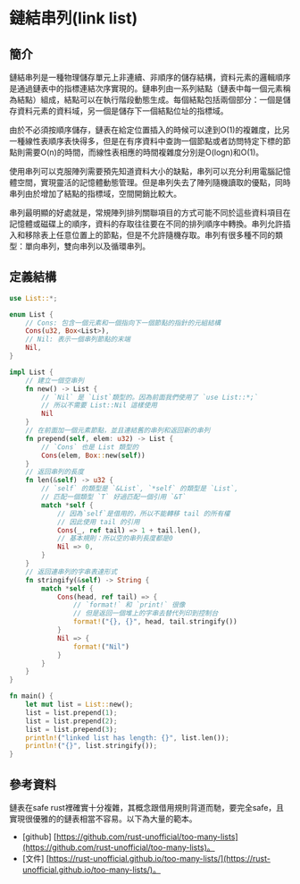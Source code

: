 # 鏈結串列(link list)

## 簡介



鏈結串列是一種物理儲存單元上非連續、非順序的儲存結構，資料元素的邏輯順序是通過鏈表中的指標連結次序實現的。鏈串列由一系列結點（鏈表中每一個元素稱為結點）組成，結點可以在執行階段動態生成。每個結點包括兩個部分：一個是儲存資料元素的資料域，另一個是儲存下一個結點位址的指標域。

由於不必須按順序儲存，鏈表在給定位置插入的時候可以達到O(1)的複雜度，比另一種線性表順序表快得多，但是在有序資料中查詢一個節點或者訪問特定下標的節點則需要O(n)的時間，而線性表相應的時間複雜度分別是O(logn)和O(1)。

使用串列可以克服陣列需要預先知道資料大小的缺點，串列可以充分利用電腦記憶體空間，實現靈活的記憶體動態管理。但是串列失去了陣列隨機讀取的優點，同時串列由於增加了結點的指標域，空間開銷比較大。

串列最明顯的好處就是，常規陣列排列關聯項目的方式可能不同於這些資料項目在記憶體或磁碟上的順序，資料的存取往往要在不同的排列順序中轉換。串列允許插入和移除表上任意位置上的節點，但是不允許隨機存取。串列有很多種不同的類型：單向串列，雙向串列以及循環串列。

## 定義結構

```rust
use List::*;

enum List {
    // Cons: 包含一個元素和一個指向下一個節點的指針的元組結構
    Cons(u32, Box<List>),
    // Nil: 表示一個串列節點的末端
    Nil,
}

impl List {
    // 建立一個空串列
    fn new() -> List {
        // `Nil` 是 `List`類型的。因為前面我們使用了 `use List::*;`
        // 所以不需要 List::Nil 這樣使用
        Nil
    }
    // 在前面加一個元素節點，並且連結舊的串列和返回新的串列
    fn prepend(self, elem: u32) -> List {
        // `Cons` 也是 List 類型的
        Cons(elem, Box::new(self))
    }
    // 返回串列的長度
    fn len(&self) -> u32 {
        // `self` 的類型是 `&List`, `*self` 的類型是 `List`,
        // 匹配一個類型 `T` 好過匹配一個引用 `&T`
        match *self {
            // 因為`self`是借用的，所以不能轉移 tail 的所有權
            // 因此使用 tail 的引用
            Cons(_, ref tail) => 1 + tail.len(),
            // 基本規則：所以空的串列長度都是0
            Nil => 0,
        }
    }
    // 返回連串列的字串表達形式
    fn stringify(&self) -> String {
        match *self {
            Cons(head, ref tail) => {
                // `format!` 和 `print!` 很像
                // 但是返回一個堆上的字串去替代列印到控制台
                format!("{}, {}", head, tail.stringify())
            }
            Nil => {
                format!("Nil")
            }
        }
    }
}

fn main() {
    let mut list = List::new();
    list = list.prepend(1);
    list = list.prepend(2);
    list = list.prepend(3);
    println!("linked list has length: {}", list.len());
    println!("{}", list.stringify());
}
```

## 參考資料

鏈表在safe rust裡確實十分複雜，其概念跟借用規則背道而馳，要完全safe，且實現很優雅的的鏈表相當不容易。以下為大量的範本。

* \[github] [https://github.com/rust-unofficial/too-many-lists](https://github.com/rust-unofficial/too-many-lists)。
* \[文件] [https://rust-unofficial.github.io/too-many-lists/](https://rust-unofficial.github.io/too-many-lists/)。
